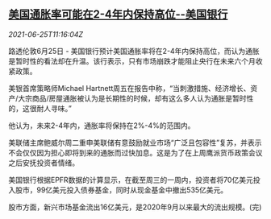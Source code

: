 <!--1624620662000-->
[美国通胀率可能在2-4年内保持高位--美国银行](https://cn.reuters.com/article/boaus-inflation-forecast-0625-idCNKCS2E112X)
------

<div><i>2021-06-25T11:16:04Z</i></div><p>路透伦敦6月25日 - 美国银行预计美国通胀率将在2-4年内保持高位，而认为通胀是暂时性的看法却在升温。该行表示，只有市场崩跌才能阻止央行在未来六个月收紧政策。</p><p>美银首席策略师Michael Hartnett周五在报告中称，“当刺激措施、经济增长、资产/大宗商品/房屋通胀被认为是长期性的时候，却有这么多人认为通胀是暂时性的，这很耐人寻味。”</p><p>他认为，未来2-4年内，通胀率将保持在2%-4%的范围内。</p><p>美联储主席鲍威尔周二重申美联储有意鼓励就业市场“广泛且包容性”复苏，并表示不会仅仅因为担心即将到来的通胀而过快加息。这是为了在上周鹰派货币政策会议之后安抚投资者情绪。</p><p>美国银行根据EPFR数据的计算显示，在截至周三的一周内，投资者将70亿美元投入股市，99亿美元投入债券基金，同时从现金基金中撤出535亿美元。</p><p>股市方面，新兴市场基金流出16亿美元，是2020年9月以来最大的流出规模。(完)</p>
